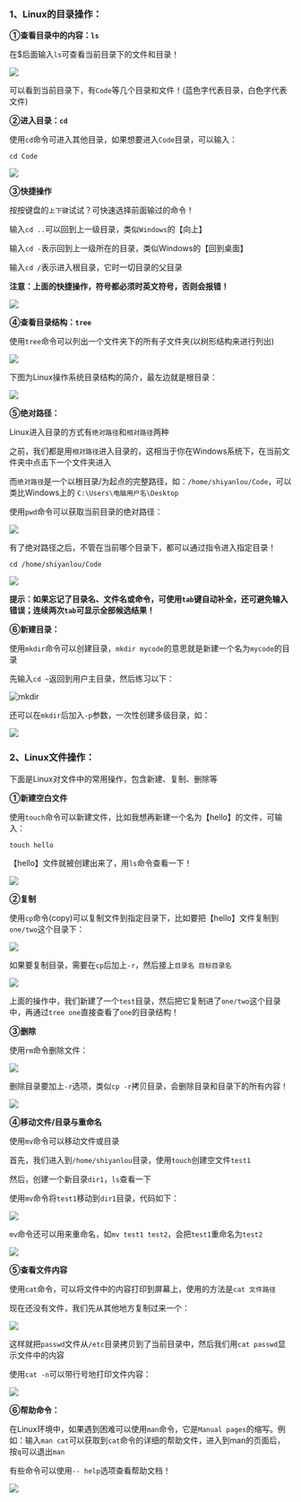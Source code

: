 ### 1、Linux的目录操作：

**①查看目录中的内容：`ls`**

在$后面输入`ls`可查看当前目录下的文件和目录！

![](./pictures/ls.png)

可以看到当前目录下，有`Code`等几个目录和文件！(蓝色字代表目录，白色字代表文件)



**②进入目录：`cd`**

使用`cd`命令可进入其他目录，如果想要进入`Code`目录，可以输入：

`cd Code`

![](./pictures/cd.png)



**③快捷操作**

按按键盘的`上下键`试试？可快速选择前面输过的命令！

输入`cd ..`可以回到上一级目录，类似`Windows`的【向上】

输入`cd -`表示回到上一级所在的目录，类似Windows的【回到桌面】

输入`cd /`表示进入根目录，它时一切目录的父目录

**注意：上面的快捷操作，符号都必须时英文符号，否则会报错！**

![](./pictures/三个后退命令.png)



**④查看目录结构：`tree`**

使用`tree`命令可以列出一个文件夹下的所有子文件夹(以树形结构来进行列出)

![](./pictures/tree.png)

下图为Linux操作系统目录结构的简介，最左边就是根目录：

![](./pictures/Linux目录简介.png)



**⑤绝对路径：**

Linux进入目录的方式有`绝对路径`和`相对路径`两种

之前，我们都是用`相对路径`进入目录的，这相当于你在Windows系统下，在当前文件夹中点击下一个文件夹进入

而`绝对路径`是一个以根目录/为起点的完整路径，如：`/home/shiyanlou/Code`，可以类比Windows上的 `C:\Users\电脑用户名\Desktop `

使用`pwd`命令可以获取当前目录的绝对路径：

![](./pictures/pwd绝对路径.png)

有了绝对路径之后，不管在当前哪个目录下，都可以通过指令进入指定目录！

`cd /home/shiyanlou/Code`

![](./pictures/到达指定目录.png)

**提示：如果忘记了目录名、文件名或命令，可使用`tab`键自动补全，还可避免输入错误；连续两次`tab`可显示全部候选结果！**



**⑥新建目录：**

使用`mkdir`命令可以创建目录，`mkdir mycode`的意思就是新建一个名为`mycode`的目录

先输入`cd ~`返回到用户主目录，然后练习以下：

![mkdir](./pictures/mkdir.png)

还可以在`mkdir`后加入`-p`参数，一次性创建多级目录，如：

![](./pictures/mkdir多级.png)





### 2、Linux文件操作：

下面是Linux对文件中的常用操作，包含新建、复制、删除等

**①新建空白文件**

使用`touch`命令可以新建文件，比如我想再新建一个名为【hello】的文件，可输入：

`touch hello`

【hello】文件就被创建出来了，用`ls`命令查看一下！

![](./pictures/touch.png)

**②复制**

使用`cp`命令(copy)可以复制文件到指定目录下，比如要把【hello】文件复制到`one/two`这个目录下：

![](./pictures/cp.png)

如果要复制目录，需要在`cp`后加上`-r`，然后接上`目录名 目标目录名`

![](./pictures/cpr.png)

上面的操作中，我们新建了一个`test`目录，然后把它复制进了`one/two`这个目录中，再通过`tree one`直接查看了`one`的目录结构！



**③删除**

使用`rm`命令删除文件：

![](./pictures/rm.png)

删除目录要加上`-r`选项，类似`cp -r`拷贝目录，会删除目录和目录下的所有内容！

![](./pictures/rmr.png)



**④移动文件/目录与重命名**

使用`mv`命令可以移动文件或目录

首先，我们进入到`/home/shiyanlou`目录，使用`touch`创建空文件`test1`

然后，创建一个新目录`dir1`，`ls`查看一下

使用`mv`命令将`test1`移动到`dir1`目录，代码如下：

![](./pictures/mv.png)

`mv`命令还可以用来重命名，如`mv test1 test2`，会把`test1`重命名为`test2`

![](./pictures/mv重命名.png)



**⑤查看文件内容**

使用`cat`命令，可以将文件中的内容打印到屏幕上，使用的方法是`cat 文件路径`

现在还没有文件，我们先从其他地方复制过来一个：

![](./pictures/cat.png)

这样就把`passwd`文件从`/etc`目录拷贝到了当前目录中，然后我们用`cat passwd`显示文件中的内容

使用`cat -n`可以带行号地打印文件内容：

![](./pictures/catn.png)

**⑥帮助命令：**

在Linux环境中，如果遇到困难可以使用`man`命令，它是`Manual pages`的缩写。例如：输入`man cat`可以获取到`cat`命令的详细的帮助文件，进入到man的页面后，按`q`可以退出`man`

有些命令可以使用`-- help`选项查看帮助文档！

![](./pictures/man.png)

